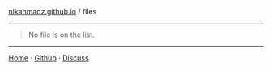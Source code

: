 [nikahmadz.github.io][1] / files

***

> No file is on the list.

***

[Home][1] &middot; [Github][2] &middot; [Discuss][3]

[1]:/
[2]:https://github.com/nikahmadz/files
[3]:https://github.com/nikahmadz/nikahmadz.github.io/discussions "Go to Discusssion Room"
